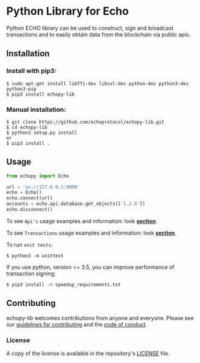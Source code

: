 # Python Library for Echo

Python ECHO library can be used to construct, sign and broadcast transactions and to easily obtain data from the blockchain via public apis.

## Installation

### Install with pip3:

    $ sudo apt-get install libffi-dev libssl-dev python-dev python3-dev python3-pip
    $ pip3 install echopy-lib

### Manual installation:

    $ git clone https://github.com/echoprotocol/echopy-lib.git
    $ cd echopy-lib
    $ python3 setup.py install
    or
    $ pip3 install .

## Usage

```python
from echopy import Echo

url = 'ws://127.0.0.1:9000'
echo = Echo()
echo.connect(url)
accounts = echo.api.database.get_objects(['1.2.0'])
echo.disconnect()

```


To see `Api's` usage examples and information: look <b>[section](docs/Api.md)</b>.

To see `Transactions` usage examples and information: look <b>[section](docs/Transaction.md)</b>.

To run `unit tests`:

    $ python3 -m unittest


If you use python, version <= 3.5, you can improve performance of transaction signing:

    $ pip3 install -r speedup_requirements.txt

## Contributing

echopy-lib welcomes contributions from anyone and everyone. Please
see our [guidelines for contributing](CONTRIBUTING.md) and the [code of
conduct](CODE_OF_CONDUCT.md).

### License

A copy of the license is available in the repository's
[LICENSE](LICENSE.txt) file.
